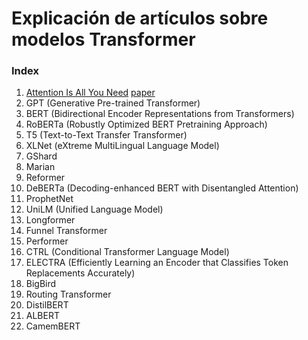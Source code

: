 # Explicación de artículos sobre modelos Transformer

### Index

1. [Attention Is All You Need]() [paper](https://arxiv.org/abs/1706.03762)
2. GPT (Generative Pre-trained Transformer)
3. BERT (Bidirectional Encoder Representations from Transformers)
4. RoBERTa (Robustly Optimized BERT Pretraining Approach)
5. T5 (Text-to-Text Transfer Transformer)
6. XLNet (eXtreme MultiLingual Language Model)
7. GShard
8. Marian
9. Reformer
10. DeBERTa (Decoding-enhanced BERT with Disentangled Attention)
11. ProphetNet
12. UniLM (Unified Language Model)
13. Longformer
14. Funnel Transformer
15. Performer
16. CTRL (Conditional Transformer Language Model)
17. ELECTRA (Efficiently Learning an Encoder that Classifies Token Replacements Accurately)
18. BigBird
19. Routing Transformer
20. DistilBERT
21. ALBERT
22. CamemBERT

